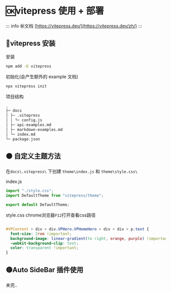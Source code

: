 # 🆗vitepress 使用 + 部署

::: info ㊙️文档
[https://vitepress.dev/](https://vitepress.dev/zh/)
:::

## 🔴vitepress 安装

安装

```sh
npm add -D vitepress
```

初始化(会产生额外的 example 文档)

```sh
npx vitepress init
```

项目结构

```md
.
├─ docs
│ ├─ .vitepress
│ │ └─ config.js
│ ├─ api-examples.md
│ ├─ markdown-examples.md
│ └─ index.md
└─ package.json
```

## 🟠 自定义主题方法

在`docs\.vitepress\` 下创建 `theme\index.js` 和 `theme\style.css\`

index.js

```js
import "./style.css";
import DefaultTheme from "vitepress/theme";

export default DefaultTheme;
```

style.css
chrome浏览器`F12`打开查看css路径
```css

#VPContent > div > div.VPHero.VPHomeHero > div > div > p.text {
  font-size: 2rem !important;
  background-image: linear-gradient(to right, orange, purple) !important;
  -webkit-background-clip: text;
  color: transparent !important;
}
```

## 🟡Auto SideBar 插件使用

未完..


